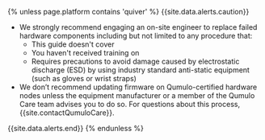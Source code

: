 {% unless page.platform contains 'quiver' %}
{{site.data.alerts.caution}}
<ul>
  <li>We strongly recommend engaging an on-site engineer to replace failed hardware components including but not limited to any procedure that:
    <ul>
      <li>This guide doesn't cover</li>
      <li>You haven't received training on</li>
      <li>Requires precautions to avoid damage caused by electrostatic discharge (ESD) by using industry standard anti-static equipment (such as gloves or wrist straps)</li>
    </ul>
  </li>
  <li>We don’t recommend updating firmware on Qumulo-certified hardware nodes unless the equipment manufacturer or a member of the Qumulo Care team advises you to do so. For questions about this process, {{site.contactQumuloCare}}.</li>
</ul>
{{site.data.alerts.end}}
{% endunless %}

